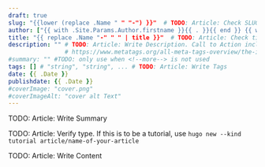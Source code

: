 ```yaml
---
draft: true
slug: "{{lower (replace .Name " " "-") }}"  # TODO: Article: Check SLUG.
author: ["{{ with .Site.Params.Author.firstname }}{{ . }}{{ end }} {{ with .Site.Params.Author.lastname }}{{ . }}{{ end }}"]
title: "{{ replace .Name "-" " " | title }}"  # TODO: Article: Check title. What is the page about in 60-64 characters?
description: "" # TODO: Article: Write Description. Call to Action including Primary Keyword & Secondary Keyword in max 130 characters
                # https://www.metatags.org/all-meta-tags-overview/the-important-meta-tags/meta-name-description/
#summary: "" #TODO: only use when <!--more--> is not used
tags: [] # "string", "string", ... # TODO: Article: Write Tags
date: {{ .Date }}
publishdate: {{ .Date }}
#coverImage: "cover.png"
#coverImageAlt: "cover alt Text"
---
```

TODO: Article: Write Summary
<!--more-->

TODO: Article: Verify type. If this is to be a tutorial, use ```hugo new --kind tutorial article/name-of-your-article```

TODO: Article: Write Content
